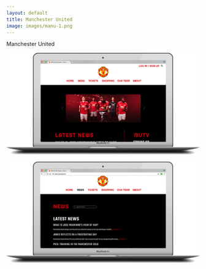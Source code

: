 ```yaml
---
layout: default
title: Manchester United
image: images/manu-1.png
---
```

Manchester United

![Manchester United Photo 1](images/manu-1.png)

![Manchester United Photo 2](images/manu-2.png)
